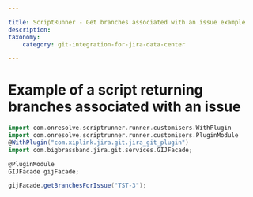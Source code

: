 ```yaml
---

title: ScriptRunner - Get branches associated with an issue example
description:
taxonomy:
    category: git-integration-for-jira-data-center

---
```


# Example of a script returning branches associated with an issue

```groovy
import com.onresolve.scriptrunner.runner.customisers.WithPlugin
import com.onresolve.scriptrunner.runner.customisers.PluginModule
@WithPlugin("com.xiplink.jira.git.jira_git_plugin")
import com.bigbrassband.jira.git.services.GIJFacade;

@PluginModule
GIJFacade gijFacade;

gijFacade.getBranchesForIssue("TST-3");
```
